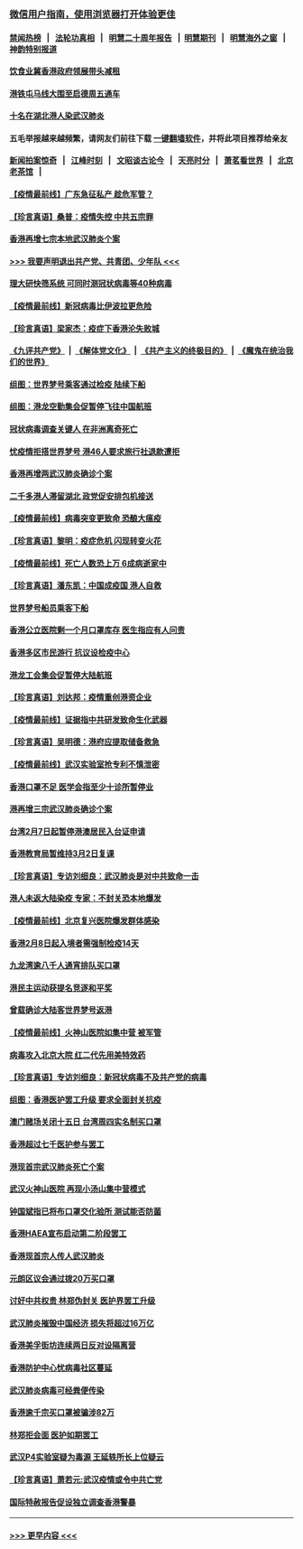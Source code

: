 ### [微信用户指南，使用浏览器打开体验更佳](https://github.com/gfw-breaker/banned-news1/blob/master/indexes/wechat-guide.md?t=0)
#### [禁闻热榜](热点新闻.md?t=0)  &nbsp;&nbsp;|&nbsp;&nbsp; [法轮功真相](https://github.com/gfw-breaker/truth/blob/master/README.md?t=0) &nbsp;&nbsp;|&nbsp;&nbsp; [明慧二十周年报告](https://github.com/gfw-breaker/mh-reports/blob/master/README.md?t=0) &nbsp;&nbsp;|&nbsp;&nbsp;[明慧期刊](https://github.com/gfw-breaker/mh-qikan) &nbsp;&nbsp;|&nbsp;&nbsp; [明慧海外之窗](https://github.com/gfw-breaker/mh-news/blob/master/README.md?t=0) &nbsp;&nbsp;|&nbsp;&nbsp; [神韵特别报道](https://github.com/gfw-breaker/mh-news/blob/master/shenyun.md?t=0)
#### [饮食业冀香港政府领展带头减租](../pages/nsc415/n11864876.md?t=02131222) 
#### [港铁屯马线大围至启德周五通车](../pages/nsc415/n11864842.md?t=02131222) 
#### [十名在湖北港人染武汉肺炎](../pages/nsc415/n11864807.md?t=02131222) 
#### 五毛举报越来越频繁，请网友们前往下载 [一键翻墙软件](https://github.com/gfw-breaker/ssr-accounts)，并将此项目推荐给亲友
#### [新闻拍案惊奇](https://github.com/gfw-breaker/banned-news1/blob/master/pages/link4.md) &nbsp;&nbsp;|&nbsp;&nbsp; [江峰时刻](https://github.com/gfw-breaker/banned-news1/blob/master/pages/link4.md) &nbsp;&nbsp;|&nbsp;&nbsp; [文昭谈古论今](https://github.com/gfw-breaker/banned-news1/blob/master/pages/link4.md) &nbsp;&nbsp;|&nbsp;&nbsp; [天亮时分](https://github.com/gfw-breaker/banned-news1/blob/master/pages/link4.md) &nbsp;&nbsp;|&nbsp;&nbsp; [萧茗看世界](https://github.com/gfw-breaker/banned-news1/blob/master/pages/link4.md) &nbsp;&nbsp;|&nbsp;&nbsp; [北京老茶馆](https://github.com/gfw-breaker/banned-news1/blob/master/pages/link4.md) &nbsp;&nbsp;|&nbsp;&nbsp; 
#### [【疫情最前线】广东急征私产 趁危军管？](../pages/nsc415/n11864205.md?t=02131222) 
#### [【珍言真语】桑普：疫情失控 中共五宗罪](../pages/nsc415/n11864157.md?t=02131222) 
#### [香港再增七宗本地武汉肺炎个案](../pages/nsc415/n11862405.md?t=02131222) 
#### [>>> 我要声明退出共产党、共青团、少年队 <<<](https://github.com/begood0513/goodnews/blob/master/quit/letter.md) 
#### [理大研快筛系统 可同时测冠状病毒等40种病毒](../pages/nsc415/n11862376.md?t=02131222) 
#### [【疫情最前线】新冠病毒比伊波拉更危险](../pages/nsc415/n11862199.md?t=02131222) 
#### [【珍言真语】梁家杰：疫症下香港沦失败城](../pages/nsc415/n11861588.md?t=02131222) 
#### [《九评共产党》](https://github.com/begood0513/9ping.md/blob/master/README.md) &nbsp;|&nbsp; [《解体党文化》](../../../../jtdwh.md/blob/master/README.md)  &nbsp;|&nbsp; [《共产主义的终极目的》](../../../../gczydzjmd.md/blob/master/README.md) &nbsp;|&nbsp; [《魔鬼在统治我们的世界》](../../../../mgztzwmdsj.md/blob/master/README.md) 
#### [组图：世界梦号乘客通过检疫 陆续下船](../pages/nsc415/n11858302.md?t=02131222) 
#### [组图：港龙空勤集会促暂停飞往中国航班](../pages/nsc415/n11858190.md?t=02131222) 
#### [冠状病毒调查关键人 在非洲离奇死亡](../pages/nsc415/n11859798.md?t=02131222) 
#### [忧疫情拒搭世界梦号 港46人要求旅行社退款遭拒](../pages/nsc415/n11859849.md?t=02131222) 
#### [香港再增两武汉肺炎确诊个案](../pages/nsc415/n11859833.md?t=02131222) 
#### [二千多港人滞留湖北 政党促安排包机接送](../pages/nsc415/n11859831.md?t=02131222) 
#### [【疫情最前线】病毒突变更致命 恐酿大瘟疫](../pages/nsc415/n11859604.md?t=02131222) 
#### [【珍言真语】黎明：疫症危机 闪现转变火花](../pages/nsc415/n11859199.md?t=02131222) 
#### [【疫情最前线】死亡人数恐上万 6成病逝家中](../pages/nsc415/n11856687.md?t=02131222) 
#### [【珍言真语】潘东凯：中国成疫国 港人自救](../pages/nsc415/n11856962.md?t=02131222) 
#### [世界梦号船员乘客下船](../pages/nsc415/n11856883.md?t=02131222) 
#### [香港公立医院剩一个月口罩库存 医生指应有人问责](../pages/nsc415/n11856875.md?t=02131222) 
#### [香港多区市民游行 抗议设检疫中心](../pages/nsc415/n11856866.md?t=02131222) 
#### [港龙工会集会促暂停大陆航班](../pages/nsc415/n11856840.md?t=02131222) 
#### [【珍言真语】刘达邦：疫情重创港资企业](../pages/nsc415/n11854274.md?t=02131222) 
#### [【疫情最前线】证据指中共研发致命生化武器](../pages/nsc415/n11853087.md?t=02131222) 
#### [【珍言真语】吴明德：港府应提取储备救急](../pages/nsc415/n11852734.md?t=02131222) 
#### [【疫情最前线】武汉实验室抢专利不慎泄密](../pages/nsc415/n11850310.md?t=02131222) 
#### [香港口罩不足 医学会指至少十诊所暂停业](../pages/nsc415/n11850301.md?t=02131222) 
#### [港再增三宗武汉肺炎确诊个案](../pages/nsc415/n11850328.md?t=02131222) 
#### [台湾2月7日起暂停港澳居民入台证申请](../pages/nsc415/n11850304.md?t=02131222) 
#### [香港教育局暂维持3月2日复课](../pages/nsc415/n11850260.md?t=02131222) 
#### [【珍言真语】专访刘细良：武汉肺炎是对中共致命一击](../pages/nsc415/n11849934.md?t=02131222) 
#### [港人未返大陆染疫 专家：不封关恐本地爆发](../pages/nsc415/n11848021.md?t=02131222) 
#### [【疫情最前线】北京复兴医院爆发群体感染](../pages/nsc415/n11847626.md?t=02131222) 
#### [香港2月8日起入境者需强制检疫14天](../pages/nsc415/n11847658.md?t=02131222) 
#### [九龙湾逾八千人通宵排队买口罩](../pages/nsc415/n11847647.md?t=02131222) 
#### [港民主运动获提名竞逐和平奖](../pages/nsc415/n11847633.md?t=02131222) 
#### [曾载确诊大陆客世界梦号返港](../pages/nsc415/n11847608.md?t=02131222) 
#### [【疫情最前线】火神山医院如集中营 被军管](../pages/nsc415/n11847524.md?t=02131222) 
#### [病毒攻入北京大院 红二代先用美特效药](../pages/nsc415/n11847427.md?t=02131222) 
#### [【珍言真语】专访刘细良：新冠状病毒不及共产党的病毒](../pages/nsc415/n11847164.md?t=02131222) 
#### [组图：香港医护罢工升级 要求全面封关抗疫](../pages/nsc415/n11844107.md?t=02131222) 
#### [澳门赌场关闭十五日 台湾周四实名制买口罩](../pages/nsc415/n11845083.md?t=02131222) 
#### [香港超过七千医护参与罢工](../pages/nsc415/n11845051.md?t=02131222) 
#### [港现首宗武汉肺炎死亡个案](../pages/nsc415/n11844998.md?t=02131222) 
#### [武汉火神山医院 再现小汤山集中营模式](../pages/nsc415/n11844763.md?t=02131222) 
#### [钟国斌指已将布口罩交化验所 测试能否防菌](../pages/nsc415/n11842783.md?t=02131222) 
#### [香港HAEA宣布启动第二阶段罢工](../pages/nsc415/n11842723.md?t=02131222) 
#### [香港现首宗人传人武汉肺炎](../pages/nsc415/n11842766.md?t=02131222) 
#### [元朗区议会通过拨20万买口罩](../pages/nsc415/n11842754.md?t=02131222) 
#### [讨好中共权贵 林郑伪封关 医护界罢工升级](../pages/nsc415/n11842359.md?t=02131222) 
#### [武汉肺炎摧毁中国经济 损失将超过16万亿](../pages/nsc415/n11839723.md?t=02131222) 
#### [香港美孚街坊连续两日反对设隔离营](../pages/nsc415/n11839962.md?t=02131222) 
#### [香港防护中心忧病毒社区蔓延](../pages/nsc415/n11839933.md?t=02131222) 
#### [武汉肺炎病毒可经粪便传染](../pages/nsc415/n11839939.md?t=02131222) 
#### [香港逾千宗买口罩被骗涉82万](../pages/nsc415/n11839914.md?t=02131222) 
#### [林郑拒会面 医护如期罢工](../pages/nsc415/n11839892.md?t=02131222) 
#### [武汉P4实验室疑为毒源 王延轶所长上位疑云](../pages/nsc415/n11835543.md?t=02131222) 
#### [【珍言真语】萧若元:武汉疫情或令中共亡党](../pages/nsc415/n11829394.md?t=02131222) 
#### [国际特赦报告促设独立调查香港警暴](../pages/nsc415/n11833845.md?t=02131222) 

----
#### [ >>> 更早内容 <<< ](../indexes/nsc415-earlier.md)
